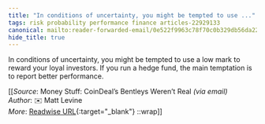 ```yaml
---
title: "In conditions of uncertainty, you might be tempted to use ..."
tags: risk probability performance finance articles-22929133
canonical: mailto:reader-forwarded-email/0e522f9963c78f70c0b329db56da22c2
hide_title: true
---
```


In conditions of uncertainty, you might be tempted to use a low mark to reward your loyal investors. If you run a hedge fund, the main temptation is to report better performance.


[[_Source_: Money Stuff: CoinDeal’s Bentleys Weren’t Real _(via email)_<br>
_Author_: ✉️ Matt Levine<br>
_More_: [Readwise URL](https://readwise.io/open/450355918){:target="_blank"}
::wrap]]